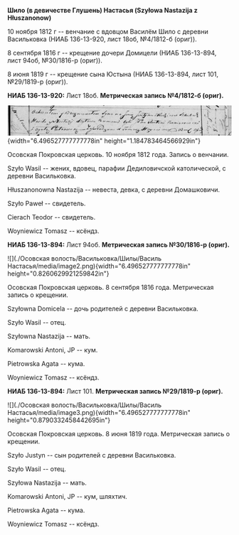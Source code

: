 **Шило (в девичестве Глушень) Настасья (Szyłowa Nastazija z
Hłuszanonow)**

10 ноября 1812 г -- венчание с вдовцом Василём Шило с деревни
Васильковка (НИАБ 136-13-920, лист 18об, №4/1812-б (ориг)).

8 сентября 1816 г -- крещение дочери Домицели (НИАБ 136-13-894, лист
94об, №30/1816-р (ориг)).

8 июня 1819 г -- крещение сына Юстына (НИАБ 136-13-894, лист 101,
№29/1819-р (ориг)).

**НИАБ 136-13-920:** Лист 18об. **Метрическая запись №4/1812-б (ориг).**

![](./media/4df23d259924078a4ef06feae3cefb74587bec6b.png){width="6.496527777777778in"
height="1.184783464566929in"}

Осовская Покровская церковь. 10 ноября 1812 года. Запись о венчании.

Szyło Wasil -- жених, вдовец, парафии Дедиловичской католической, с
деревни Васильковка.

Hłuszanonowna Nastazija -- невеста, девка, с деревни Домашковичи.

Szyło Paweł -- свидетель.

Cierach Teodor -- свидетель.

Woyniewicz Tomasz -- ксёндз.

**НИАБ 136-13-894:** Лист 94об. **Метрическая запись №30/1816-р
(ориг).**

![](./Осовская волость/Васильковка/Шилы/Василь Настасья/media/image2.png){width="6.496527777777778in"
height="0.8260629921259842in"}

Осовская Покровская церковь. 8 сентября 1816 года. Метрическая запись о
крещении.

Szyłowna Domicela -- дочь родителей с деревни Васильковка.

Szyło Wasil -- отец.

Szyłowna Nastazija -- мать.

Komarowski Antoni, JP -- кум.

Pietrowska Agata -- кума.

Woyniewicz Tomasz -- ксёндз.

**НИАБ 136-13-894:** Лист 101. **Метрическая запись №29/1819-р (ориг).**

![](./Осовская волость/Васильковка/Шилы/Василь Настасья/media/image3.png){width="6.496527777777778in"
height="0.8790332458442695in"}

Осовская Покровская церковь. 8 июня 1819 года. Метрическая запись о
крещении.

Szyło Justyn -- сын родителей с деревни Васильковка.

Szyło Wasil -- отец.

Szyłowa Nastazija -- мать.

Komarowski Antoni, JP -- кум, шляхтич.

Pietrowska Agata -- кума.

Woyniewicz Tomasz -- ксёндз.
